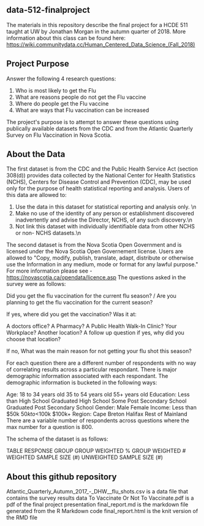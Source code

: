 ## data-512-finalproject  
The materials in this repository describe the final project for a HCDE 511 taught at UW by Jonathan Morgan in the autumn quarter of 2018. More information about this class can be found here: https://wiki.communitydata.cc/Human_Centered_Data_Science_(Fall_2018) 

## Project Purpose
Answer the following 4 research questions:
1. Who is most likely to get the Flu
2. What are reasons people do not get the Flu vaccine
3. Where do people get the Flu vaccine
4. What are ways that Flu vaccination can be increased 
  
The project's purpose is to attempt to answer these questions using publically available datasets from the CDC and from the Atlantic Quarterly Survey on Flu Vaccination in Nova Scotia.

## About the Data  
The first dataset is from the CDC and the Public Health Service Act (section 308(d)) provides data collected by the National Center for Health Statistics (NCHS), Centers for Disease Control and Prevention (CDC), may be used only for the purpose of health statistical reporting and analysis. Users of this data are allowed to: 
1. Use the data in this dataset for statistical reporting and analysis only. \n
2. Make no use of the identity of any person or establishment discovered inadvertently and advise the Director, NCHS, of any such discovery.\n
3. Not link this dataset with individually identifiable data from other NCHS or non- NCHS datasets.\n

The second dataset is from the Nova Scotia Open Government and is licensed under the Nova Scotia Open Governement license. Users are allowed to "Copy, modify, publish, translate, adapt, distribute or otherwise use the Information in any medium, mode or format for any lawful purpose."
For more information please see - https://novascotia.ca/opendata/licence.asp
The questions asked in the survey were as follows:

Did you get the flu vaccination for the current flu season? / Are you planning to get the flu vaccination for the current season?

If yes, where did you get the vaccination? Was it at:

A doctors office?
A Pharmacy?
A Public Health Walk-In Clinic?
Your Workplace?
Another location?
A follow up question if yes, why did you choose that location?

If no, What was the main reason for not getting your flu shot this season?

For each question there are a different number of respondents with no way of correlating results across a particular respondant. There is major demographic information associated with each respondant. The demographic information is bucketed in the following ways:

Age:
18 to 34 years old
35 to 54 years old
55+ years old
Education:
Less than High School
Graduated High School
Some Post Secondary School
Graduated Post Secondary School
Gender:
Male
Female
Income:
Less than $50k
$50k to <$100k
$100k+
Region:
Cape Breton
Halifax
Rest of Mainland
There are a variable number of respondents across questions where the max number for a question is 800.

The schema of the dataset is as follows:

TABLE
RESPONSE
GROUP
GROUP WEIGHTED %
GROUP WEIGHTED #
WEIGHTED SAMPLE SIZE (#)
UNWEIGHTED SAMPLE SIZE (#)

## About this github repository
Atlantic_Quarterly_Autumn_2017_-_DHW__flu_shots.csv is a data file that contains the survey results data
To Vaccinate Or Not To Vaccinate.pdf is a pdf of the final project presentation
final_report.md is the markdown file generated from the R Markdown code
final_report.html is the knit version of the RMD file
